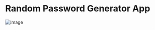 # Random Password Generator App #
![image](https://github.com/Tejaswini1397/30-days-project-practice-day4/assets/117677072/fe0d1f5d-fbb2-4359-aa14-34cc3921ca23)
